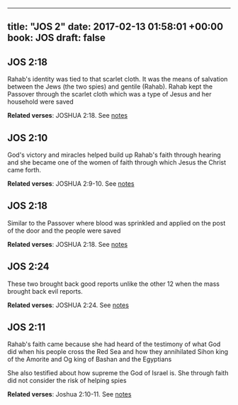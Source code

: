 
---
title: "JOS 2"
date: 2017-02-13 01:58:01 +00:00
book: JOS
draft: false
---

## JOS 2:18

Rahab's identity was tied to that scarlet cloth. It was the means of salvation between the Jews (the two spies) and gentile (Rahab). Rahab kept the Passover through the scarlet cloth which was a type of Jesus and her household were saved

**Related verses**: JOSHUA 2:18. See [notes](https://my.bible.com/notes/2569389375100805445)


## JOS 2:10

God's victory and miracles helped build up Rahab's faith through hearing and she became one of the women of faith through which Jesus the Christ came forth.

**Related verses**: JOSHUA 2:9-10. See [notes](https://my.bible.com/notes/2569383901030768919)


## JOS 2:18

Similar to the Passover where blood was sprinkled and applied on the post of the door and the people were saved

**Related verses**: JOSHUA 2:18. See [notes](https://my.bible.com/notes/2568963871222784623)


## JOS 2:24

These two brought back good reports unlike the other 12 when the mass brought back evil reports.

**Related verses**: JOSHUA 2:24. See [notes](https://my.bible.com/notes/2568963130391257706)


## JOS 2:11

Rahab's faith came because she had heard of the testimony of what God did when his people cross the Red Sea and how they annihilated Sihon king of the Amorite and Og king of Bashan and the Egyptians 

She also testified about how supreme the God of Israel is. She through faith did not consider the risk of helping spies

**Related verses**: Joshua 2:10-11. See [notes](https://my.bible.com/notes/2480369891686474116)

